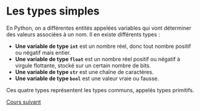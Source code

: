 # Les types simples

En Python, on a différentes entités appelées variables qui vont déterminer des valeurs associées à un nom. Il en existe différents types :

- **Une variable de type `int`** est un nombre réel, donc tout nombre positif ou négatif mais entier.
- **Une variable de type `float`** est un nombre réel positif ou négatif à virgule flottante, stocké sur un certain nombre de bits.
- **Une variable de type `str`** est une chaîne de caractères.
- **Une variable de type `bool`** est une valeur vraie ou fausse.

Ces quatre types représentent les types communs, appelés types primitifs.

[Cours suivant](../Cours/2_Déclarer%20des%20variables.md)
